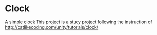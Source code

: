 # Clock
A simple clock
This project is a study project following the instruction of http://catlikecoding.com/unity/tutorials/clock/
